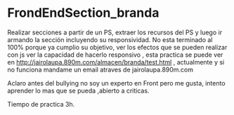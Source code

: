 # FrondEndSection_branda
Realizar secciones a partir de un PS, extraer los recursos del PS y luego ir armando la sección incluyendo su responsividad.
No esta terminado al 100% porque ya cumplio su objetivo, ver los efectos que se pueden realizar con js ver la capacidad de hacerlo responsivo , esta practica se puede ver en http://jairolaupa.890m.com/almacen/branda/test.html , actualmente y si no funciona mandame un email atraves de jairolaupa.890m.com

Aclaro antes del bullying no soy un experto en Front pero me gusta, intento aprender lo mas que se pueda ,abierto a criticas.

Tiempo de practica 3h. 
